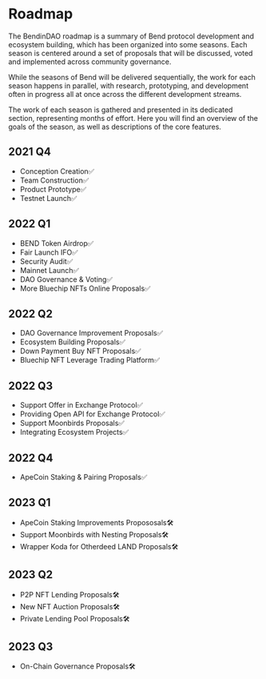 # Roadmap

The BendinDAO roadmap is a summary of Bend protocol development and ecosystem building, which has been organized into some seasons. Each season is centered around a set of proposals that will be discussed, voted and implemented across community governance.

While the seasons of Bend will be delivered sequentially, the work for each season happens in parallel, with research, prototyping, and development often in progress all at once across the different development streams.

The work of each season is gathered and presented in its dedicated section, representing months of effort. Here you will find an overview of the goals of the season, as well as descriptions of the core features.

## 2021 Q4

* Conception Creation✅
* Team Construction✅
* Product Prototype✅
* Testnet Launch✅

## 2022 Q1

* BEND Token Airdrop✅
* Fair Launch IFO✅
* Security Audit✅
* Mainnet Launch✅
* DAO Governance & Voting✅
* More Bluechip NFTs Online Proposals✅

## 2022 Q2

* DAO Governance Improvement Proposals✅
* Ecosystem Building Proposals✅
* Down Payment Buy NFT Proposals✅
* Bluechip NFT Leverage Trading Platform✅

## 2022 Q3

* Support Offer in Exchange Protocol✅
* Providing Open API for Exchange Protocol✅
* Support Moonbirds Proposals✅
* Integrating Ecosystem Projects✅

## 2022 Q4

* ApeCoin Staking & Pairing Proposals✅

## 2023 Q1

* ApeCoin Staking Improvements Propososals🛠️
* Support Moonbirds with Nesting Proposals🛠️
* Wrapper Koda for Otherdeed LAND Proposals🛠️

## 2023 Q2

* P2P NFT Lending Proposals🛠️
* New NFT Auction Proposals🛠️
* Private Lending Pool Proposals🛠️

## 2023 Q3

* On-Chain Governance Proposals🛠️
